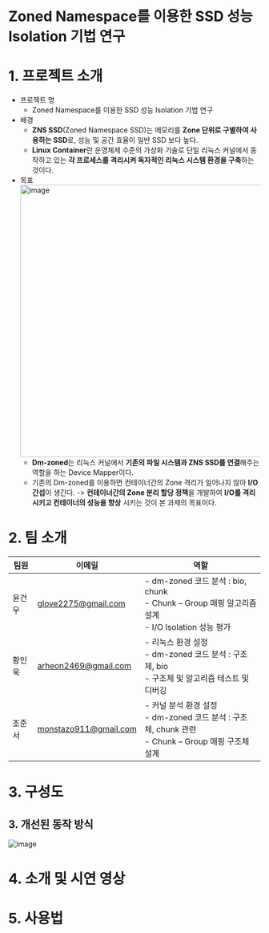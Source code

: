 # Zoned Namespace를 이용한 SSD 성능 Isolation 기법 연구
# 1. 프로젝트 소개
- 프로젝트 명
  - Zoned Namespace를 이용한 SSD 성능 Isolation 기법 연구
- 배경
  - **ZNS SSD**(Zoned Namespace SSD)는 메모리를 **Zone 단위로 구별하여 사용하는 SSD**로, 성능 및 공간 효율이 일반 SSD 보다 높다.
  - **Linux Container**란 운영체제 수준의 가상화 기술로 단일 리눅스 커널에서 동작하고 있는 **각 프로세스를 격리시켜 독자적인 리눅스 시스템 환경을 구축**하는 것이다.
- 목표
  <img width="543" alt="image" src="https://github.com/pnucse-capstone/capstone-2023-1-47/assets/83194164/967af4c7-5cd2-49c5-ae29-b28e92796fab">
  - **Dm-zoned**는 리눅스 커널에서 **기존의 파일 시스템과 ZNS SSD를 연결**해주는 역할을 하는 Device Mapper이다.
  - 기존의 Dm-zoned를 이용하면 컨테이너간의 Zone 격리가 일어나지 않아 **I/O 간섭**이 생긴다.
  -> **컨테이너간의 Zone 분리 할당 정책**을 개발하여 **I/O를 격리시키고 컨테이너의 성능을 향상** 시키는 것이 본 과제의 목표이다.
# 2. 팀 소개
|팀원|이메일|역할|
|---|---|---|
|윤건우|glove2275@gmail.com|- dm-zoned 코드 분석 : bio, chunk<br>- Chunk – Group 매핑 알고리즘 설계<br>-  I/O Isolation 성능 평가|
|황인욱|arheon2469@gmail.com|- 리눅스 환경 설정<br>- dm-zoned 코드 분석 : 구조체, bio<br>- 구조체 및 알고리즘 테스트 및 디버깅|
|조준서|monstazo911@gmail.com|- 커널 분석 환경 설정<br>- dm-zoned 코드 분석 : 구조체, chunk 관련<br>- Chunk – Group 매핑 구조체 설계|
# 3. 구성도

## 3. 개선된 동작 방식
![image](https://github.com/pnucse-capstone/capstone-2023-1-47/assets/97718735/4aa7298c-c6d2-45d7-a694-69a6f271ea8d)
# 4. 소개 및 시연 영상
# 5. 사용법
